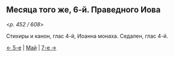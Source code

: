 
## Месяца того же, 6-й. Праведного Иова

<*p. 452 / 608*>

Стихиры и канон, глас 4-й, Иоанна монаха. Седален, глас 4-й. 

[← 5-е](05_05_EUR.ru.md) | [Май](README.md#6-й) | [7-е →](05_07_EUR.ru.md) 
